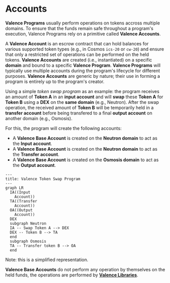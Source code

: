 # Accounts

**Valence Programs** usually perform operations on tokens accross multiple domains. To ensure that the funds remain safe throughout a program's execution, Valence Programs rely on a primitive called **Valence Accounts**.

A **Valence Account** is an escrow contract that can hold balances for various supported token types (e.g., in Cosmos `ics-20` or `cw-20`) and ensure that only a restricted set of operations can be performed on the held tokens.
**Valence Accounts** are created (i.e., instantiated) on a specific **domain** and bound to a specific **Valence Program**. **Valence Programs** will typically use multiple accounts during the program's lifecycle for different purposes. **Valence Accounts** are generic by nature; their use in forming a program is entirely up to the program's creator.

Using a simple _token swap program_ as an example: the program receives an amount of **Token A** in an **input account** and will **swap** these **Token A** for **Token B** using a **DEX** on the **same domain** (e.g., Neutron). After the swap operation, the received amount of **Token B** will be temporarily held in a **transfer account** before being transfered to a final **output account** on another domain (e.g., Osmosis).

For this, the program will create the following accounts:
- A **Valence Base Account** is created on the **Neutron domain** to act as the **Input account**.
- A **Valence Base Account** is created on the **Neutron domain** to act as the **Transfer account**.
- A **Valence Base Account** is created on the **Osmosis domain** to act as the **Output account**.

```mermaid
---
title: Valence Token Swap Program
---
graph LR
  IA((Input
    Account))
  TA((Transfer
    Account))
  OA((Output
	Account))
  DEX
  subgraph Neutron
  IA -- Swap Token A --> DEX
  DEX -- Token B --> TA
  end
  subgraph Osmosis
  TA -- Transfer token B --> OA
  end
```
Note: this is a simplified representation.

**Valence Base Accounts** do not perform any operation by themselves on the held funds, the operations are performed by **[Valence Libraries](./libraries_and_functions.md)**.
